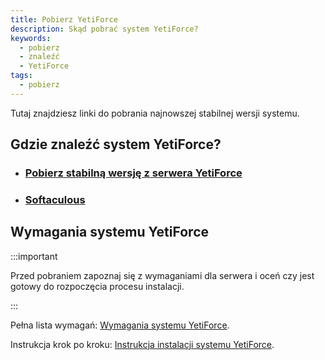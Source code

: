 ```yaml
---
title: Pobierz YetiForce
description: Skąd pobrać system YetiForce?
keywords:
  - pobierz
  - znaleźć
  - YetiForce
tags:
  - pobierz
---
```


Tutaj znajdziesz linki do pobrania najnowszej stabilnej wersji systemu.

## Gdzie znaleźć system YetiForce?

- ### [Pobierz stabilną wersję z serwera YetiForce](https://api.yetiforce.eu/download/crm/doc/7.0.5-complete)
- ### [Softaculous](https://www.softaculous.com/apps/erp/YetiForce)

## Wymagania systemu YetiForce

:::important

Przed pobraniem zapoznaj się z wymaganiami dla serwera i oceń czy jest gotowy do rozpoczęcia procesu instalacji.

:::

Pełna lista wymagań: [Wymagania systemu YetiForce](/introduction/requirements).

Instrukcja krok po kroku: [Instrukcja instalacji systemu YetiForce](/introduction/installation-manual).
